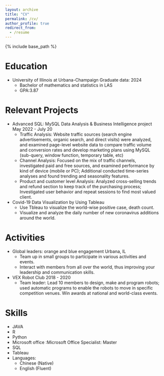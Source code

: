 ```yaml
---
layout: archive
title: "CV"
permalink: /cv/
author_profile: true
redirect_from:
  - /resume
---
```


{% include base_path %}

Education
======
* University of Illinois at Urbana-Champaign         Graduate data: 2024
    * Bachelor of mathematics and statistics in LAS
    * GPA:3.87

Relevant Projects
======
* Advanced SQL: MySQL Data Analysis & Business Intelligence project           May 2022 - July 20
   * Traffic Analysis: Website traffic sources (search engine advertisements, organic search, and direct visits) were
analyzed, and examined page-level website data to compare traffic volume and conversion rates and develop
marketing plans using MySQL (sub-query, window function, temporary table, etc)
   * Channel Analysis: Focused on the mix of traffic channels, investigated paid and free sources, and examined
performance by kind of device (mobile or PC); Additional conducted time-series analyses and found trending and
seasonality features.
   * Product and customer level Analysis: Analyzed cross-selling trends and refund section to keep track of the
purchasing process; Investigated user behavior and repeat sessions to find most valued client.
* Covid-19 Data Visualization by Using Tableau
   * Use Tbleau to visualize the world-wise positive case, death count.
   * Visualize and analyze the daily number of new coronavirus additions around the world.

Activities
======
* Global leaders: orange and blue engagement Urbana, IL
    * Team up in small groups to participate in various activities and events.
    * Interact with members from all over the world, thus improving your leadership and communication skills.
* VEX Robot Club    2018 - 2020
    * Team leader: Lead 10 members to design, make and program robots; used automatic programs to enable the robots to move in specific competition venues. Win awards at national and world-class events.

Skills
======
* JAVA 
* R
* Python
* Microsoft office :Microsoft Office Specialist: Master
* SQL
* Tableau
* Languages:
  * Chinese (Native)
  * English (Fluent)



